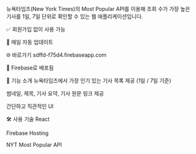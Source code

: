 뉴욕타임즈(New York Times)의 Most Popular API를 이용해
조회 수가 가장 높은 기사를 1일, 7일 단위로 확인할 수 있는 웹 애플리케이션입니다.

✅ 회원가입 없이 사용 가능

🔄 매일 자동 업데이트

🌐 바로가기 sdffd-f75d4.firebaseapp.com

🚀 Firebase로 배포됨

📌 기능 소개
뉴욕타임즈에서 가장 인기 있는 기사 목록 제공 (1일 / 7일 기준)

썸네일, 제목, 기사 요약, 기사 원문 링크 제공

간단하고 직관적인 UI

🛠️ 사용 기술
React

Firebase Hosting

NYT Most Popular API
